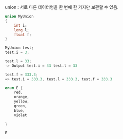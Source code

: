 union : 서로 다른 데이터형을 한 번에 한 가지만 보관할 수 있음.

```cpp
union MyUnion
{
	int i;
	long l;
	float f;
}

MyUnion test;
test.i = 3;

test.l = 33;
-> Output test.i = 33 test.l = 33

test.f = 333.3;
=> test.i = 333.3, test.l = 333.3, test.f = 333.3
```


```cpp
enum E {
	red,
	orange,
	yellow,
	green,
	blue,
	violet
	
}

E 
```